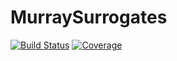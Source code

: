 # MurraySurrogates

[![Build Status](https://github.com/brendanjohnharris/MurraySurrogates.jl/actions/workflows/CI.yml/badge.svg?branch=main)](https://github.com/brendanjohnharris/MurraySurrogates.jl/actions/workflows/CI.yml?query=branch%3Amain)
[![Coverage](https://codecov.io/gh/brendanjohnharris/MurraySurrogates.jl/branch/main/graph/badge.svg)](https://codecov.io/gh/brendanjohnharris/MurraySurrogates.jl)
